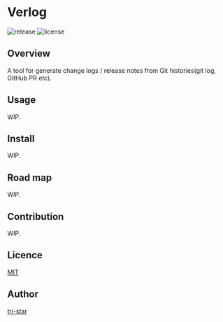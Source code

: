 # Verlog

![release](http://img.shields.io/github/release/tri-star/verlog.svg?style=flat-square)
![license](http://img.shields.io/badge/license-MIT-blue.svg?style=flat-square)

## Overview

A tool for generate change logs / release notes from Git histories(git log, GitHub PR etc).

## Usage

WIP.

## Install

WIP.

## Road map

WIP.

## Contribution

WIP.

## Licence

[MIT](https://github.com/tri-star/verlog/blob/master/LICENSE)

## Author

[tri-star](https://github.com/tri-star)

